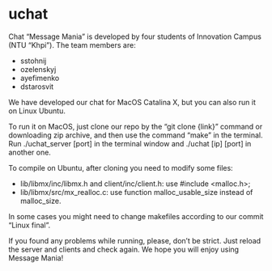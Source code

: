 # uchat
Chat “Message Mania” is developed by four students of Innovation Campus (NTU “Khpi”). The team members are:

- sstohnij
- ozelenskyj
- ayefimenko
- dstarosvit


We have developed our chat for MacOS Catalina X, but you can also run it on Linux Ubuntu.


To run it on MacOS, just clone our repo by the “git clone {link}” command or downloading zip archive, and then use the command “make” in the terminal. Run ./uchat_server [port] in the terminal window and ./uchat [ip] [port] in another one.


To compile on Ubuntu, after cloning you need to modify some files:
- lib/libmx/inc/libmx.h and client/inc/client.h: use #include <malloc.h>;
- lib/libmx/src/mx_realloc.c: use function malloc_usable_size instead of malloc_size.

In some cases you might need to change makefiles according to our commit “Linux final”.


If you found any problems while running, please, don’t be strict. Just reload the server and clients and check again. We hope you will enjoy using Message Mania!
